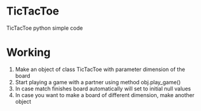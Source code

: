 # TicTacToe
TicTacToe python simple code


# Working
1. Make an object of class TicTacToe with parameter dimension of the board
2. Start playing a game with a partner using method obj.play_game()
3. In case match finishes board automatically will set to initial null values
4. In case you want to make a board of different dimension, make another object
